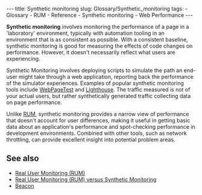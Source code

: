 --- title: Synthetic monitoring slug: Glossary/Synthetic\_monitoring tags: - Glossary - RUM - Reference - Synthetic monitoring - Web Performance ---

<span class="seoSummary">**Synthetic monitoring** involves monitoring the performance of a page in a 'laboratory' environment, typically with automation tooling in an environment that is as consistent as possible.</span> With a consistent baseline, synthetic monitoring is good for measuring the effects of code changes on performance. However, it doesn't necessarily reflect what users are experiencing.

Synthetic Monitoring involves deploying scripts to simulate the path an end-user might take through a web application, reporting back the performance of the simulator experiences. Examples of popular synthetic monitoring tools include [WebPageTest](https://webpagetest.org) and [Lighthouse](https://developers.google.com/web/tools/lighthouse/). The traffic measured is not of your actual users, but rather synthetically generated traffic collecting data on page performance.

Unlike [RUM](/en-US/docs/Glossary/Real_User_Monitoring), synthetic monitoring provides a narrow view of performance that doesn't account for user differences, making it useful in getting basic data about an application's performance and spot-checking performance in development environments. Combined with other tools, such as network throttling, can provide excellent insight into potential problem areas.

See also
--------

-   [Real User Monitoring (RUM)](/en-US/docs/Glossary/Real_User_Monitoring)
-   [Real User Monitoring (RUM) versus Synthetic Monitoring](/en-US/docs/Web/Performance/Rum-vs-Synthetic)
-   [Beacon](/en-US/docs/Glossary/beacon)
